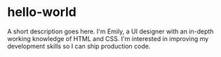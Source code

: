 # hello-world
A short description goes here.
I'm Emily, a UI designer with an in-depth working knowledge of HTML and CSS. I'm interested in improving my development skills so I can ship production code.
